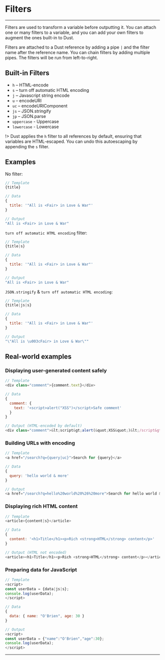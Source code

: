 # Filters

---

Filters are used to transform a variable before outputting it. You can attach one or many filters to a variable, and you can add your own filters to augment the ones built-in to Dust.

Filters are attached to a Dust reference by adding a pipe `|` and the filter name after the reference name. You can chain filters by adding multiple pipes. The filters will be run from left-to-right.

## Built-in Filters

* `h` – HTML-encode
* `s` – turn off automatic HTML encoding
* `j` – Javascript string encode
* `u` – encodeURI
* `uc` – encodeURIComponent
* `js` – JSON.stringify
* `jp` – JSON.parse
* `uppercase` - Uppercase
* `lowercase` - Lowercase

!> Dust applies the `h` filter to all references by default, ensuring that variables are HTML-escaped. You can undo this autoescaping by appending the `s` filter.

## Examples

No filter:

```js
// Template
{title}

// Data
{
  title: '"All is <Fair> in Love & War"'
}

// Output
"All is <Fair> in Love & War"
```

`turn off automatic HTML encoding` filter:

```js
// Template
{title|s}

// Data
{
  title: '"All is <Fair> in Love & War"'
}

// Output
"All is <Fair> in Love & War"
```

`JSON.stringify` & `turn off automatic HTML encoding`:

```js
// Template
{title|js|s}

// Data
{
  title: '"All is <Fair> in Love & War"'
}

// Output
"\"All is \u003cFair> in Love & War\""
```

## Real-world examples

### Displaying user-generated content safely

```js
// Template
<div class="comment">{comment.text}</div>

// Data
{
  comment: {
    text: '<script>alert("XSS")</script>Safe comment'
  }
}

// Output (HTML-encoded by default)
<div class="comment">&lt;script&gt;alert(&quot;XSS&quot;)&lt;/script&gt;Safe comment</div>
```

### Building URLs with encoding

```js
// Template
<a href="/search?q={query|uc}">Search for {query}</a>

// Data
{
  query: 'hello world & more'
}

// Output
<a href="/search?q=hello%20world%20%26%20more">Search for hello world &amp; more</a>
```

### Displaying rich HTML content

```js
// Template
<article>{content|s}</article>

// Data
{
  content: '<h1>Title</h1><p>Rich <strong>HTML</strong> content</p>'
}

// Output (HTML not encoded)
<article><h1>Title</h1><p>Rich <strong>HTML</strong> content</p></article>
```

### Preparing data for JavaScript

```js
// Template
<script>
const userData = {data|js|s};
console.log(userData);
</script>

// Data
{
  data: { name: "O'Brien", age: 30 }
}

// Output
<script>
const userData = {"name":"O'Brien","age":30};
console.log(userData);
</script>
```

---